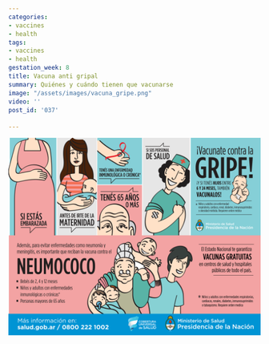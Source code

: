 ```yaml
---
categories:
- vaccines
- health
tags:
- vaccines
- health
gestation_week: 8
title: Vacuna anti gripal
summary: Quiénes y cuándo tienen que vacunarse
image: "/assets/images/vacuna_gripe.png"
video: ''
post_id: '037'

---
```

![](/assets/images/vacuna_gripe.png)
